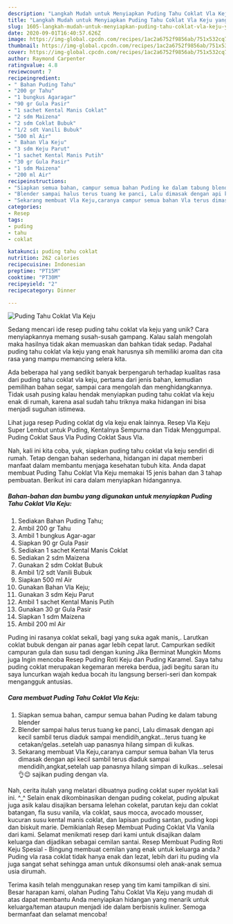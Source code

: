 ```yaml
---
description: "Langkah Mudah untuk Menyiapkan Puding Tahu Coklat Vla Keju yang Bisa Manjain Lidah"
title: "Langkah Mudah untuk Menyiapkan Puding Tahu Coklat Vla Keju yang Bisa Manjain Lidah"
slug: 1605-langkah-mudah-untuk-menyiapkan-puding-tahu-coklat-vla-keju-yang-bisa-manjain-lidah
date: 2020-09-01T16:40:57.626Z
image: https://img-global.cpcdn.com/recipes/1ac2a6752f9856ab/751x532cq70/puding-tahu-coklat-vla-keju-foto-resep-utama.jpg
thumbnail: https://img-global.cpcdn.com/recipes/1ac2a6752f9856ab/751x532cq70/puding-tahu-coklat-vla-keju-foto-resep-utama.jpg
cover: https://img-global.cpcdn.com/recipes/1ac2a6752f9856ab/751x532cq70/puding-tahu-coklat-vla-keju-foto-resep-utama.jpg
author: Raymond Carpenter
ratingvalue: 4.8
reviewcount: 7
recipeingredient:
- " Bahan Puding Tahu"
- "200 gr Tahu"
- "1 bungkus Agaragar"
- "90 gr Gula Pasir"
- "1 sachet Kental Manis Coklat"
- "2 sdm Maizena"
- "2 sdm Coklat Bubuk"
- "1/2 sdt Vanili Bubuk"
- "500 ml Air"
- " Bahan Vla Keju"
- "3 sdm Keju Parut"
- "1 sachet Kental Manis Putih"
- "30 gr Gula Pasir"
- "1 sdm Maizena"
- "200 ml Air"
recipeinstructions:
- "Siapkan semua bahan, campur semua bahan Puding ke dalam tabung blender"
- "Blender sampai halus terus tuang ke panci, Lalu dimasak dengan api kecil sambil terus diaduk sampai mendidih,angkat...terus tuang ke cetakan/gelas..setelah uap panasnya hilang simpan di kulkas."
- "Sekarang membuat Vla Keju,caranya campur semua bahan Vla terus dimasak dengan api kecil sambil terus diaduk sampai mendidih,angkat,setelah uap panasnya hilang simpan di kulkas...selesai👌😉 sajikan puding dengan vla."
categories:
- Resep
tags:
- puding
- tahu
- coklat

katakunci: puding tahu coklat 
nutrition: 262 calories
recipecuisine: Indonesian
preptime: "PT15M"
cooktime: "PT30M"
recipeyield: "2"
recipecategory: Dinner

---
```



![Puding Tahu Coklat Vla Keju](https://img-global.cpcdn.com/recipes/1ac2a6752f9856ab/751x532cq70/puding-tahu-coklat-vla-keju-foto-resep-utama.jpg)

Sedang mencari ide resep puding tahu coklat vla keju yang unik? Cara menyiapkannya memang susah-susah gampang. Kalau salah mengolah maka hasilnya tidak akan memuaskan dan bahkan tidak sedap. Padahal puding tahu coklat vla keju yang enak harusnya sih memiliki aroma dan cita rasa yang mampu memancing selera kita.

Ada beberapa hal yang sedikit banyak berpengaruh terhadap kualitas rasa dari puding tahu coklat vla keju, pertama dari jenis bahan, kemudian pemilihan bahan segar, sampai cara mengolah dan menghidangkannya. Tidak usah pusing kalau hendak menyiapkan puding tahu coklat vla keju enak di rumah, karena asal sudah tahu triknya maka hidangan ini bisa menjadi suguhan istimewa.

Lihat juga resep Puding coklat dg vla keju enak lainnya. Resep Vla Keju Super Lembut untuk Puding, Kentalnya Sempurna dan Tidak Menggumpal. Puding Coklat Saus Vla Puding Coklat Saus Vla.


Nah, kali ini kita coba, yuk, siapkan puding tahu coklat vla keju sendiri di rumah. Tetap dengan bahan sederhana, hidangan ini dapat memberi manfaat dalam membantu menjaga kesehatan tubuh kita. Anda dapat membuat Puding Tahu Coklat Vla Keju memakai 15 jenis bahan dan 3 tahap pembuatan. Berikut ini cara dalam menyiapkan hidangannya.

<!--inarticleads1-->

##### Bahan-bahan dan bumbu yang digunakan untuk menyiapkan Puding Tahu Coklat Vla Keju:

1. Sediakan  Bahan Puding Tahu;
1. Ambil 200 gr Tahu
1. Ambil 1 bungkus Agar-agar
1. Siapkan 90 gr Gula Pasir
1. Sediakan 1 sachet Kental Manis Coklat
1. Sediakan 2 sdm Maizena
1. Gunakan 2 sdm Coklat Bubuk
1. Ambil 1/2 sdt Vanili Bubuk
1. Siapkan 500 ml Air
1. Gunakan  Bahan Vla Keju;
1. Gunakan 3 sdm Keju Parut
1. Ambil 1 sachet Kental Manis Putih
1. Gunakan 30 gr Gula Pasir
1. Siapkan 1 sdm Maizena
1. Ambil 200 ml Air


Puding ini rasanya coklat sekali, bagi yang suka agak manis,. Larutkan coklat bubuk dengan air panas agar lebih cepat larut. Campurkan sedikit campuran gula dan susu tadi dengan kuning Jika Berminat Mungkin Moms juga Ingin mencoba Resep Puding Roti Keju dan Puding Karamel. Saya tahu puding coklat merupakan kegemaran mereka berdua, jadi begitu saran itu saya luncurkan wajah kedua bocah itu langsung berseri-seri dan kompak mengangguk antusias. 

<!--inarticleads2-->

##### Cara membuat Puding Tahu Coklat Vla Keju:

1. Siapkan semua bahan, campur semua bahan Puding ke dalam tabung blender
1. Blender sampai halus terus tuang ke panci, Lalu dimasak dengan api kecil sambil terus diaduk sampai mendidih,angkat...terus tuang ke cetakan/gelas..setelah uap panasnya hilang simpan di kulkas.
1. Sekarang membuat Vla Keju,caranya campur semua bahan Vla terus dimasak dengan api kecil sambil terus diaduk sampai mendidih,angkat,setelah uap panasnya hilang simpan di kulkas...selesai👌😉 sajikan puding dengan vla.


Nah, cerita itulah yang melatari dibuatnya puding coklat super nyoklat kali ini. ^_^ Selain enak dikombinasikan dengan puding cokelat, puding alpukat juga asik kalau disajikan bersama lelehan cokelat, parutan keju dan coklat batangan, fla susu vanila, vla coklat, saus mocca, avocado mousser, kucuran susu kental manis coklat, dan lapisan puding santan, puding kopi dan biskuit marie. Demikianlah Resep Membuat Puding Coklat Vla Vanila dari kami. Selamat menikmati resep dari kami untuk disajikan dalam keluarga dan dijadikan sebagai cemilan santai. Resep Membuat Puding Roti Keju Spesial - Bingung membuat cemilan yang enak untuk keluarga anda.? Puding vla rasa coklat tidak hanya enak dan lezat, lebih dari itu puding vla juga sangat sehat sehingga aman untuk dikonsumsi oleh anak-anak semua usia dirumah. 

Terima kasih telah menggunakan resep yang tim kami tampilkan di sini. Besar harapan kami, olahan Puding Tahu Coklat Vla Keju yang mudah di atas dapat membantu Anda menyiapkan hidangan yang menarik untuk keluarga/teman ataupun menjadi ide dalam berbisnis kuliner. Semoga bermanfaat dan selamat mencoba!
